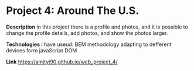 # Project 4: Around The U.S.


**Description**
in this project there is a profile and photos, and it is possible to change the profile details, add photos, and show the photos larger.

**Technologies**
i have useud:
BEM methodology
adapting to defferent devices
form
javaScript
DOM


**Link**
https://amityi90.github.io/web_project_4/
